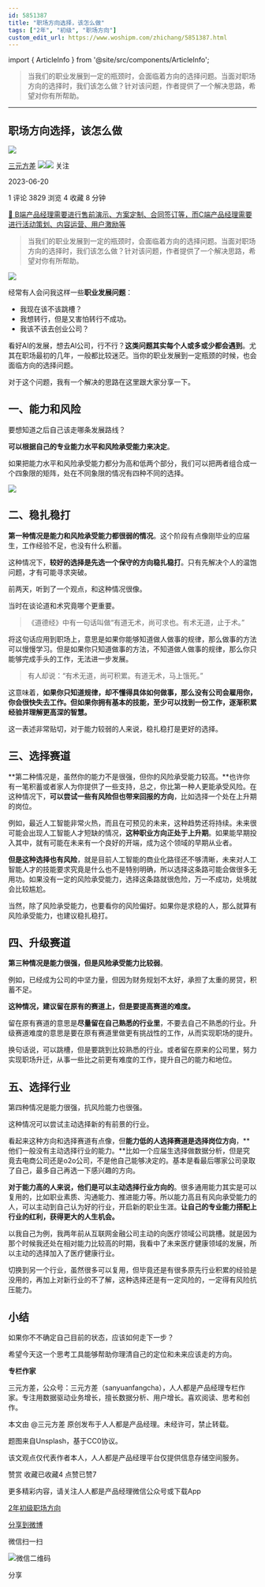 ```yaml
---
id: 5851387
title: "职场方向选择，该怎么做"
tags: ["2年", "初级", "职场方向"]
custom_edit_url: https://www.woshipm.com/zhichang/5851387.html
---
```

import { ArticleInfo } from '@site/src/components/ArticleInfo';

<ArticleInfo
    author="三元方差"
    authorLink="https://www.woshipm.com/u/686668"
    published="2023-06-20"
    views={3829}
    comments={1}
    collects={4}
/>

> 当我们的职业发展到一定的瓶颈时，会面临着方向的选择问题。当面对职场方向的选择时，我们该怎么做？针对该问题，作者提供了一个解决思路，希望对你有所帮助。

---

## 职场方向选择，该怎么做

[![](https://static.woshipm.com/view/woshipm_api_def_20241227185449_7500.jpg?imageView2/1/w/72/h/72/q/100)](https://www.woshipm.com/u/686668)

[三元方差](https://www.woshipm.com/u/686668) ![](https://static.woshipm.com/tag/1121_1@2x.png)![](https://static.woshipm.com/tag/2105_1@2x.png) 关注

2023-06-20

1 评论 3829 浏览 4 收藏 8 分钟

[🔗 B端产品经理需要进行售前演示、方案定制、合同签订等，而C端产品经理需要进行活动策划、内容运营、用户激励等](https://ke.qidianla.com/courses/bcpm)

> 当我们的职业发展到一定的瓶颈时，会面临着方向的选择问题。当面对职场方向的选择时，我们该怎么做？针对该问题，作者提供了一个解决思路，希望对你有所帮助。

![](https://image.woshipm.com/2023/04/14/b3d6d106-da8d-11ed-b69c-00163e0b5ff3.jpg)

经常有人会问我这样一些**职业发展问题**：

*   我现在该不该跳槽？
*   我想转行，但是又害怕转行不成功。
*   我该不该去创业公司？

看好AI的发展，想去AI公司，行不行？**这类问题其实每个人或多或少都会遇到**。尤其在职场最初的几年，一般都比较迷茫。当你的职业发展到一定瓶颈的时候，也会面临方向的选择问题。

对于这个问题，我有一个解决的思路在这里跟大家分享一下。

## 一、能力和风险

要想知道之后自己该走哪条发展路线？

**可以根据自己的专业能力水平和风险承受能力来决定**。

如果把能力水平和风险承受能力都分为高和低两个部分，我们可以把两者组合成一个四象限的矩阵，处在不同象限的情况有四种不同的选择。

![](https://image.woshipm.com/wp-files/2023/06/eyRGB64hMPzc5zVwNKlt.png)

## 二、稳扎稳打

**第一种情况是能力和风险承受能力都很弱的情况**。这个阶段有点像刚毕业的应届生，工作经验不足，也没有什么积蓄。

这种情况下，**较好的选择是先选一个保守的方向稳扎稳打**。只有先解决个人的温饱问题，才有可能寻求突破。

前两天，听到了一个观点，和这种情况很像。

当时在谈论道和术究竟哪个更重要。

> 《道德经》中有一句话叫做“有道无术，尚可求也。有术无道，止于术。”

将这句话应用到职场上，意思是如果你能够知道做人做事的规律，那么做事的方法可以慢慢学习。但是如果你只知道做事的方法，不知道做人做事的规律，那么你只能够完成手头的工作，无法进一步发展。

> 有人却说：“有术无道，尚可积累。有道无术，马上饿死。”

这意味着，**如果你只知道规律，却不懂得具体如何做事，那么没有公司会雇用你，你会很快失去工作。但如果你拥有基本的技能，至少可以找到一份工作，逐渐积累经验并理解更高深的智慧。**

这一表述非常贴切，对于能力较弱的人来说，稳扎稳打是更好的选择。

## 三、选择赛道

**第二种情况是，虽然你的能力不是很强，但你的风险承受能力较高。**也许你有一笔积蓄或者家人为你提供了一些支持，总之，你比第一种人更能承受风险。在这种情况下，**可以尝试一些有风险但也带来回报的方向**，比如选择一个处在上升期的岗位。

例如，最近人工智能非常火热，而且在可预见的未来，这种趋势还将持续。未来很可能会出现人工智能人才短缺的情况，**这种职业方向正处于上升期**。如果能早期投入其中，就有可能在未来有一个良好的开端，成为这个领域的早期从业者。

**但是这种选择也有风险**，就是目前人工智能的商业化路径还不够清晰，未来对人工智能人才的技能要求究竟是什么也不是特别明确，所以选择这条路可能会做很多无用功。如果没有一定的风险承受能力，选择这条路就很危险，万一不成功，处境就会比较尴尬。

当然，除了风险承受能力，也要看你的风险偏好。如果你是求稳的人，那么就算有风险承受能力，也建议稳扎稳打。

## 四、升级赛道

**第三种情况是能力很强，但是风险承受能力比较弱**。

例如，已经成为公司的中坚力量，但因为财务规划不太好，承担了太重的房贷，积蓄不足。

**这种情况，建议留在原有的赛道上，但是要提高赛道的难度。**

留在原有赛道的意思是**尽量留在自己熟悉的行业里**，不要去自己不熟悉的行业。升级赛道难度的意思是要在原有赛道里做更有挑战性的工作，从而实现职场的提升。

换句话说，可以跳槽，但是要跳到比较熟悉的行业。或者留在原来的公司里，努力实现职场升迁，从事一些比之前更有难度的工作，提升自己的能力和地位。

## 五、选择行业

第四种情况是能力很强，抗风险能力也很强。

这种情况可以尝试主动选择新的有前景的行业。

看起来这种方向和选择赛道有点像，但**能力低的人选择赛道是选择岗位方向**，**他们一般没有主动选择行业的能力。**比如一个应届生选择做数据分析，但是究竟去电商公司还是o2o公司，不是他自己能够决定的。基本是看最后哪家公司录取了自己，最多自己再选一下感兴趣的方向。

**对于能力高的人来说，他们是可以主动选择行业方向的**。很多通用能力其实是可以复用的，比如职业素质、沟通能力、推进能力等。所以能力高且有风向承受能力的人，可以主动到自己认为好的行业，开启新的职业生涯。**让自己的专业能力搭配上行业的红利，获得更大的人生机会。**

以我自己为例，我两年前从互联网金融公司主动的向医疗领域公司跳槽。就是因为那个时候我还处在相对能力比较高的时期，我看中了未来医疗健康领域的发展，所以主动的选择加入了医疗健康行业。

切换到另一个行业，虽然很多可以复用，但毕竟还是有很多原先行业积累的经验是没用的，再加上对新行业的不了解，这种选择还是有一定风险的，一定得有风险抗压能力。

## 小结

如果你不不确定自己目前的状态，应该如何走下一步？

希望今天这一个思考工具能够帮助你理清自己的定位和未来应该走的方向。

**专栏作家**

三元方差，公众号：三元方差（sanyuanfangcha），人人都是产品经理专栏作家。专注用数据驱动业务增长，擅长数据分析、用户增长。喜欢阅读、思考和创作。

本文由 @三元方差 原创发布于人人都是产品经理。未经许可，禁止转载。

题图来自Unsplash，基于CC0协议。

该文观点仅代表作者本人，人人都是产品经理平台仅提供信息存储空间服务。

赞赏 收藏已收藏4 点赞已赞7

更多精彩内容，请关注人人都是产品经理微信公众号或下载App

[2年](https://www.woshipm.com/tag/2%e5%b9%b4)[初级](https://www.woshipm.com/tag/%e5%88%9d%e7%ba%a7)[职场方向](https://www.woshipm.com/tag/%e8%81%8c%e5%9c%ba%e6%96%b9%e5%90%91)

[分享到微博](https://service.weibo.com/share/share.php?appkey=2775287854&title=职场方向选择，该怎么做&url=https://www.woshipm.com/zhichang/5851387.html&pic=https://image.woshipm.com/2023/04/14/b3d6d106-da8d-11ed-b69c-00163e0b5ff3.jpg)

微信扫一扫

![微信二维码](https://api.pwmqr.com/qrcode/create/?url=https://www.woshipm.com/zhichang/5851387.html)

分享